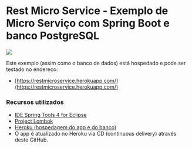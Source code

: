 # Rest Micro Service - Exemplo de Micro Serviço com Spring Boot e banco PostgreSQL

![](https://spring.io/images/spring-logo-fc4350c59999bb62c468361537212419.svg)

Este exemplo (assim como o banco de dados) está hospedado e pode ser testado no endereço:

* [https://restmicroservice.herokuapp.com/](https://restmicroservice.herokuapp.com/)

### Recursos utilizados

* [IDE Spring Tools 4 for Eclipse](https://spring.io/tools)
* [Project Lombok](https://projectlombok.org/download)
* [Heroku (hospedagem do app e do banco)](https://www.heroku.com/)
* O app é atualizado no Heroku via CD (continuous delivery) através deste GitHub.
